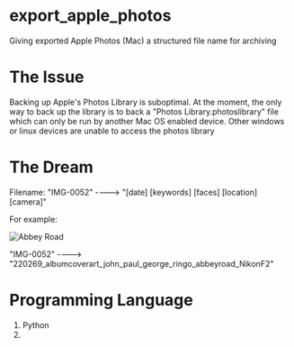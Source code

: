 # export_apple_photos
Giving exported Apple Photos (Mac) a structured file name for archiving 

# The Issue
Backing up Apple's Photos Library is suboptimal. At the moment, the only way to back up the library is to back a "Photos Library.photoslibrary" file which can only be run by another Mac OS enabled device. Other windows or linux devices are unable to access the photos library 

# The Dream

Filename: "IMG-0052" ----> "[date] [keywords] [faces] [location] [camera]"

For example:

![Abbey Road](https://upload.wikimedia.org/wikipedia/en/4/42/Beatles_-_Abbey_Road.jpg)

"IMG-0052" ----> "220269_albumcoverart_john_paul_george_ringo_abbeyroad_NikonF2"

# Programming Language
1. Python
2. <Insert here>
